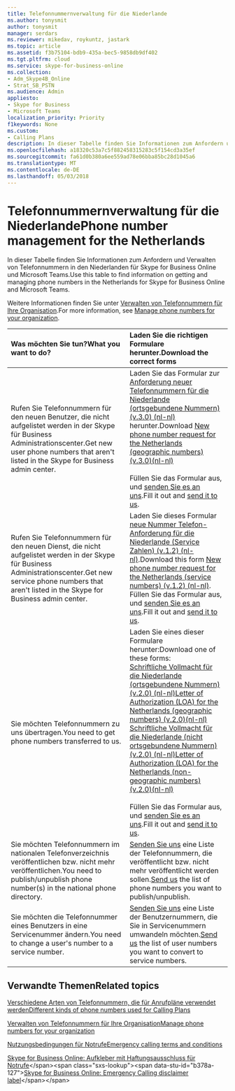 ```yaml
---
title: Telefonnummernverwaltung für die Niederlande
ms.author: tonysmit
author: tonysmit
manager: serdars
ms.reviewer: mikedav, roykuntz, jastark
ms.topic: article
ms.assetid: f3b75104-bdb9-435a-bec5-9858db9df402
ms.tgt.pltfrm: cloud
ms.service: skype-for-business-online
ms.collection:
- Adm_Skype4B_Online
- Strat_SB_PSTN
ms.audience: Admin
appliesto:
- Skype for Business
- Microsoft Teams
localization_priority: Priority
f1keywords: None
ms.custom:
- Calling Plans
description: In dieser Tabelle finden Sie Informationen zum Anfordern und Verwalten von Telefonnummern in den Niederlanden für Skype for Business Online und Microsoft Teams.
ms.openlocfilehash: a18320c53a7c5f882458315283c5f154cd3a35ef
ms.sourcegitcommit: fa61d0b380a6ee559ad78e06bba85bc28d1045a6
ms.translationtype: MT
ms.contentlocale: de-DE
ms.lasthandoff: 05/03/2018
---
```

# <a name="phone-number-management-for-the-netherlands"></a><span data-ttu-id="b378a-103">Telefonnummernverwaltung für die Niederlande</span><span class="sxs-lookup"><span data-stu-id="b378a-103">Phone number management for the Netherlands</span></span>

<span data-ttu-id="b378a-104">In dieser Tabelle finden Sie Informationen zum Anfordern und Verwalten von Telefonnummern in den Niederlanden für Skype for Business Online und Microsoft Teams.</span><span class="sxs-lookup"><span data-stu-id="b378a-104">Use this table to find information on getting and managing phone numbers in the Netherlands for Skype for Business Online and Microsoft Teams.</span></span> 
  
<span data-ttu-id="b378a-105">Weitere Informationen finden Sie unter [Verwalten von Telefonnummern für Ihre Organisation](manage-phone-numbers-for-your-organization.md).</span><span class="sxs-lookup"><span data-stu-id="b378a-105">For more information, see [Manage phone numbers for your organization](manage-phone-numbers-for-your-organization.md).</span></span>
  
|<span data-ttu-id="b378a-106">**Was möchten Sie tun?**</span><span class="sxs-lookup"><span data-stu-id="b378a-106">**What you want to do?**</span></span>|<span data-ttu-id="b378a-107">**Laden Sie die richtigen Formulare herunter.**</span><span class="sxs-lookup"><span data-stu-id="b378a-107">**Download the correct forms**</span></span>|
|:-----|:-----|
|<span data-ttu-id="b378a-108">Rufen Sie Telefonnummern für den neuen Benutzer, die nicht aufgelistet werden in der Skype für Business Administrationscenter.</span><span class="sxs-lookup"><span data-stu-id="b378a-108">Get new user phone numbers that aren't listed in the Skype for Business admin center.</span></span>   <br/> | <span data-ttu-id="b378a-109">Laden Sie das Formular zur [Anforderung neuer Telefonnummern für die Niederlande (ortsgebundene Nummern) (v.3.0) (nl-nl)](../../downloads/new-number-request-forms/new-phone-number-request-for-the-netherlands-(geographic-numbers)-(v.3.0)-(nl-nl).pdf) herunter.</span><span class="sxs-lookup"><span data-stu-id="b378a-109">Download [New phone number request for the Netherlands (geographic numbers) (v.3.0)(nl-nl)](../../downloads/new-number-request-forms/new-phone-number-request-for-the-netherlands-(geographic-numbers)-(v.3.0)-(nl-nl).pdf)</span></span> <br/>  <br/>  <span data-ttu-id="b378a-110">Füllen Sie das Formular aus, und [senden Sie es an uns](mailto:ptneu@microsoft.com).</span><span class="sxs-lookup"><span data-stu-id="b378a-110">Fill it out and [send it to us](mailto:ptneu@microsoft.com).</span></span>  <br/> |
|<span data-ttu-id="b378a-111">Rufen Sie Telefonnummern für den neuen Dienst, die nicht aufgelistet werden in der Skype für Business Administrationscenter.</span><span class="sxs-lookup"><span data-stu-id="b378a-111">Get new service phone numbers that aren't listed in the Skype for Business admin center.</span></span> <br/> |<span data-ttu-id="b378a-112">Laden Sie dieses Formular [neue Nummer Telefon-Anforderung für die Niederlande (Service Zahlen) (v.1.2) (nl-nl)](../../downloads/new-number-request-forms/New-phone-number-request-for-the-netherlands-(service-numbers)-(v.1.2)-(nl-nl).pdf).</span><span class="sxs-lookup"><span data-stu-id="b378a-112">Download this form [New phone number request for the Netherlands (service numbers) (v.1.2) (nl-nl)](../../downloads/new-number-request-forms/New-phone-number-request-for-the-netherlands-(service-numbers)-(v.1.2)-(nl-nl).pdf).</span></span><br/> <span data-ttu-id="b378a-113">Füllen Sie das Formular aus, und [senden Sie es an uns](mailto:ptneu@microsoft.com).</span><span class="sxs-lookup"><span data-stu-id="b378a-113">Fill it out and [send it to us](mailto:ptneu@microsoft.com).</span></span>
|<span data-ttu-id="b378a-114">Sie möchten Telefonnummern zu uns übertragen.</span><span class="sxs-lookup"><span data-stu-id="b378a-114">You need to get phone numbers transferred to us.</span></span>  <br/> |<span data-ttu-id="b378a-115">Laden Sie eines dieser Formulare herunter:</span><span class="sxs-lookup"><span data-stu-id="b378a-115">Download one of these forms:</span></span> <br/> <span data-ttu-id="b378a-116">[Schriftliche Vollmacht für die Niederlande (ortsgebundene Nummern) (v.2.0) (nl-nl)](../../downloads/LOA-forms/letter-of-authorization-(loa)-for-the-netherlands-(geographic-numbers)-(v.2.0)-(nl-nl).pdf)</span><span class="sxs-lookup"><span data-stu-id="b378a-116">[Letter of Authorization (LOA) for the Netherlands (geographic numbers) (v.2.0)(nl-nl)](../../downloads/LOA-forms/letter-of-authorization-(loa)-for-the-netherlands-(geographic-numbers)-(v.2.0)-(nl-nl).pdf)</span></span> <br/> <span data-ttu-id="b378a-117">[Schriftliche Vollmacht für die Niederlande (nicht ortsgebundene Nummern) (v.2.0) (nl-nl)](../../downloads/LOA-forms/letter-of-authorization-(loa)-for-the-netherlands-(non-geographic-numbers)-(v.2.0)-(nl-nl).pdf)</span><span class="sxs-lookup"><span data-stu-id="b378a-117">[Letter of Authorization (LOA) for the Netherlands (non-geographic numbers) (v.2.0)(nl-nl)](../../downloads/LOA-forms/letter-of-authorization-(loa)-for-the-netherlands-(non-geographic-numbers)-(v.2.0)-(nl-nl).pdf)</span></span> <br/> <br/>  <span data-ttu-id="b378a-118">Füllen Sie das Formular aus, und [senden Sie es an uns](mailto:ptneu@microsoft.com).</span><span class="sxs-lookup"><span data-stu-id="b378a-118">Fill it out and [send it to us](mailto:ptneu@microsoft.com).</span></span>  <br/> |
|<span data-ttu-id="b378a-119">Sie möchten Telefonnummern im nationalen Telefonverzeichnis veröffentlichen bzw. nicht mehr veröffentlichen.</span><span class="sxs-lookup"><span data-stu-id="b378a-119">You need to publish/unpublish phone number(s) in the national phone directory.</span></span>  <br/> |<span data-ttu-id="b378a-120">[Senden Sie uns](mailto:ptneu@microsoft.com) eine Liste der Telefonnummern, die veröffentlicht bzw. nicht mehr veröffentlicht werden sollen.</span><span class="sxs-lookup"><span data-stu-id="b378a-120">[Send us](mailto:ptneu@microsoft.com) the list of phone numbers you want to publish/unpublish.</span></span> <br/> |
|<span data-ttu-id="b378a-121">Sie möchten die Telefonnummer eines Benutzers in eine Servicenummer ändern.</span><span class="sxs-lookup"><span data-stu-id="b378a-121">You need to change a user's number to a service number.</span></span>  <br/> |<span data-ttu-id="b378a-122">[Senden Sie uns](mailto:ptneu@microsoft.com) eine Liste der Benutzernummern, die Sie in Servicenummern umwandeln möchten.</span><span class="sxs-lookup"><span data-stu-id="b378a-122">[Send us](mailto:ptneu@microsoft.com) the list of user numbers you want to convert to service numbers.</span></span> <br/> |

## <a name="related-topics"></a><span data-ttu-id="b378a-123">Verwandte Themen</span><span class="sxs-lookup"><span data-stu-id="b378a-123">Related topics</span></span>
[<span data-ttu-id="b378a-124">Verschiedene Arten von Telefonnummern, die für Anrufpläne verwendet werden</span><span class="sxs-lookup"><span data-stu-id="b378a-124">Different kinds of phone numbers used for Calling Plans</span></span>](../different-kinds-of-phone-numbers-used-for-calling-plans.md)

[<span data-ttu-id="b378a-125">Verwalten von Telefonnummern für Ihre Organisation</span><span class="sxs-lookup"><span data-stu-id="b378a-125">Manage phone numbers for your organization</span></span>](manage-phone-numbers-for-your-organization.md)

[<span data-ttu-id="b378a-126">Nutzungsbedingungen für Notrufe</span><span class="sxs-lookup"><span data-stu-id="b378a-126">Emergency calling terms and conditions</span></span>](../../legal-and-regulatory/emergency-calling-terms-and-conditions.md)

<span data-ttu-id="b378a-127">[Skype for Business Online: Aufkleber mit Haftungsausschluss für Notrufe](https://github.com/MicrosoftDocs/OfficeDocs-SkypeForBusiness/blob/live/Skype/SfbOnline/downloads/emergency-calling/emergency-calling-label-(en-us)-(v.1.0).zip?raw=true)</span><span class="sxs-lookup"><span data-stu-id="b378a-127">[Skype for Business Online: Emergency Calling disclaimer label](https://github.com/MicrosoftDocs/OfficeDocs-SkypeForBusiness/blob/live/Skype/SfbOnline/downloads/emergency-calling/emergency-calling-label-(en-us)-(v.1.0).zip?raw=true)</span></span>

  
 